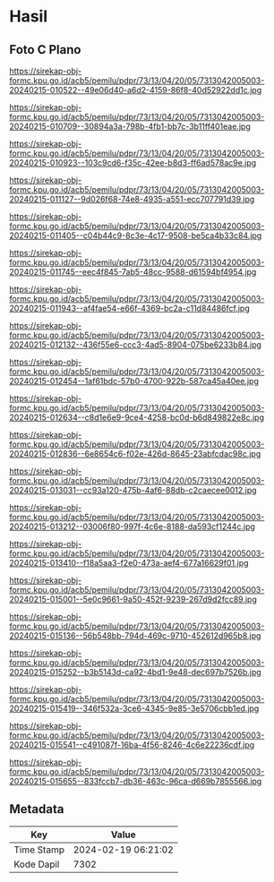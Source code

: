 # Hasil

## Foto C Plano

https://sirekap-obj-formc.kpu.go.id/acb5/pemilu/pdpr/73/13/04/20/05/7313042005003-20240215-010522--49e06d40-a6d2-4159-86f8-40d52922dd1c.jpg

https://sirekap-obj-formc.kpu.go.id/acb5/pemilu/pdpr/73/13/04/20/05/7313042005003-20240215-010709--30894a3a-798b-4fb1-bb7c-3b11ff401eae.jpg

https://sirekap-obj-formc.kpu.go.id/acb5/pemilu/pdpr/73/13/04/20/05/7313042005003-20240215-010923--103c9cd6-f35c-42ee-b8d3-ff6ad578ac9e.jpg

https://sirekap-obj-formc.kpu.go.id/acb5/pemilu/pdpr/73/13/04/20/05/7313042005003-20240215-011127--9d026f68-74e8-4935-a551-ecc707791d39.jpg

https://sirekap-obj-formc.kpu.go.id/acb5/pemilu/pdpr/73/13/04/20/05/7313042005003-20240215-011405--c04b44c9-8c3e-4c17-9508-be5ca4b33c84.jpg

https://sirekap-obj-formc.kpu.go.id/acb5/pemilu/pdpr/73/13/04/20/05/7313042005003-20240215-011745--eec4f845-7ab5-48cc-9588-d61594bf4954.jpg

https://sirekap-obj-formc.kpu.go.id/acb5/pemilu/pdpr/73/13/04/20/05/7313042005003-20240215-011943--af4fae54-e66f-4369-bc2a-c11d84486fcf.jpg

https://sirekap-obj-formc.kpu.go.id/acb5/pemilu/pdpr/73/13/04/20/05/7313042005003-20240215-012132--436f55e6-ccc3-4ad5-8904-075be6233b84.jpg

https://sirekap-obj-formc.kpu.go.id/acb5/pemilu/pdpr/73/13/04/20/05/7313042005003-20240215-012454--1af61bdc-57b0-4700-922b-587ca45a40ee.jpg

https://sirekap-obj-formc.kpu.go.id/acb5/pemilu/pdpr/73/13/04/20/05/7313042005003-20240215-012634--c8d1e6e9-9ce4-4258-bc0d-b6d849822e8c.jpg

https://sirekap-obj-formc.kpu.go.id/acb5/pemilu/pdpr/73/13/04/20/05/7313042005003-20240215-012836--6e8654c6-f02e-426d-8645-23abfcdac98c.jpg

https://sirekap-obj-formc.kpu.go.id/acb5/pemilu/pdpr/73/13/04/20/05/7313042005003-20240215-013031--cc93a120-475b-4af6-88db-c2caecee0012.jpg

https://sirekap-obj-formc.kpu.go.id/acb5/pemilu/pdpr/73/13/04/20/05/7313042005003-20240215-013212--03006f80-997f-4c6e-8188-da593cf1244c.jpg

https://sirekap-obj-formc.kpu.go.id/acb5/pemilu/pdpr/73/13/04/20/05/7313042005003-20240215-013410--f18a5aa3-f2e0-473a-aef4-677a16629f01.jpg

https://sirekap-obj-formc.kpu.go.id/acb5/pemilu/pdpr/73/13/04/20/05/7313042005003-20240215-015001--5e0c9661-9a50-452f-9239-267d9d2fcc89.jpg

https://sirekap-obj-formc.kpu.go.id/acb5/pemilu/pdpr/73/13/04/20/05/7313042005003-20240215-015136--56b548bb-794d-469c-9710-452612d965b8.jpg

https://sirekap-obj-formc.kpu.go.id/acb5/pemilu/pdpr/73/13/04/20/05/7313042005003-20240215-015252--b3b5143d-ca92-4bd1-9e48-dec697b7526b.jpg

https://sirekap-obj-formc.kpu.go.id/acb5/pemilu/pdpr/73/13/04/20/05/7313042005003-20240215-015419--346f532a-3ce6-4345-9e85-3e5706cbb1ed.jpg

https://sirekap-obj-formc.kpu.go.id/acb5/pemilu/pdpr/73/13/04/20/05/7313042005003-20240215-015541--c491087f-16ba-4f56-8246-4c6e22236cdf.jpg

https://sirekap-obj-formc.kpu.go.id/acb5/pemilu/pdpr/73/13/04/20/05/7313042005003-20240215-015655--833fccb7-db36-463c-96ca-d669b7855566.jpg


## Metadata

| Key        | Value               |
| ---------- | ------------------- |
| Time Stamp | 2024-02-19 06:21:02 |
| Kode Dapil | 7302                |



